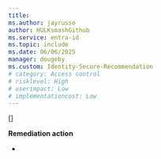 ```yaml
---
title:      
ms.author: jayrusso
author: HULKsmashGithub
ms.service: entra-id
ms.topic: include
ms.date: 06/06/2025
manager: dougeby
ms.custom: Identity-Secure-Recommendation
# category: Access control
# risklevel: High
# userimpact: Low
# implementationcost: Low
---
```

[]

**Remediation action**

- 
